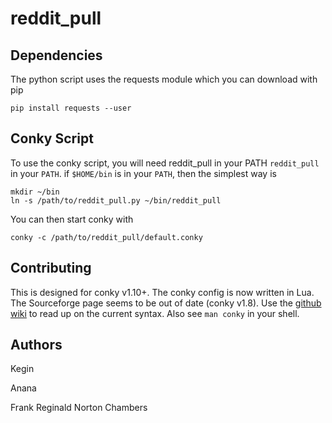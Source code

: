 # reddit_pull

## Dependencies
The python script uses the requests module which you can download with pip

``` shell
pip install requests --user
```

## Conky Script
To use the conky script, you will need reddit_pull in your PATH
`reddit_pull` in your `PATH`. if `$HOME/bin` is in your `PATH`, then
the simplest way is

``` shell
mkdir ~/bin
ln -s /path/to/reddit_pull.py ~/bin/reddit_pull
```

You can then start conky with

``` shell
conky -c /path/to/reddit_pull/default.conky
```

## Contributing
This is designed for conky v1.10+. The conky config is now written in
Lua. The Sourceforge page seems to be out of date (conky v1.8). Use
the [github wiki](https://github.com/brndnmtthws/conky/wiki/) to read
up on the current syntax. Also see `man conky` in your shell.

## Authors
Kegin

Anana

Frank Reginald Norton Chambers
